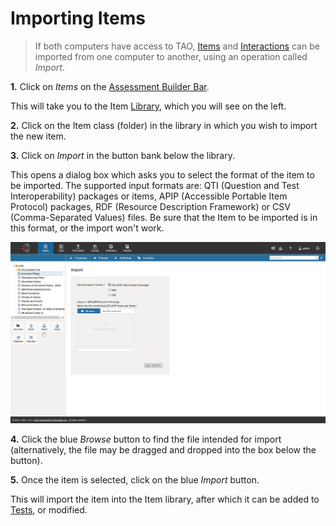 <!--
created_at: 2016-12-15
authors:         
    - "Catherine Pease"
--> 

# Importing Items

>If both computers have access to TAO, [Items](../appendix/glossary.md#item) and [Interactions](../appendix/glossary.md#interaction) can be imported from one computer to another, using an operation called *Import*.

**1.**  Click on *Items* on the [Assessment Builder Bar](../appendix/glossary.md#assessment-builder-bar).

This will take you to the Item [Library](../appendix/glossary.md#library), which you will see on the left.

**2.**  Click on the Item class (folder) in the library in which you wish to import the new item.

**3.**  Click on *Import* in the button bank below the library.

This opens a dialog box which asks you to select the format of the item to be imported. The supported input formats are: QTI (Question and Test Interoperability) packages or items, APIP (Accessible Portable Item Protocol) packages, RDF (Resource Description Framework) or CSV (Comma-Separated Values) files. Be sure that the Item to be imported is in this format, or the import won't work. 

![Importing Items](../resources/backend/items/import-items.png)

**4.** Click the blue *Browse* button to find the file intended for import (alternatively, the file may be dragged and dropped into the box below the button).

**5.**  Once the item is selected, click on the blue *Import* button.

This will import the item into the Item library, after which it can be added to [Tests](../appendix/glossary.md#test), or modified.
